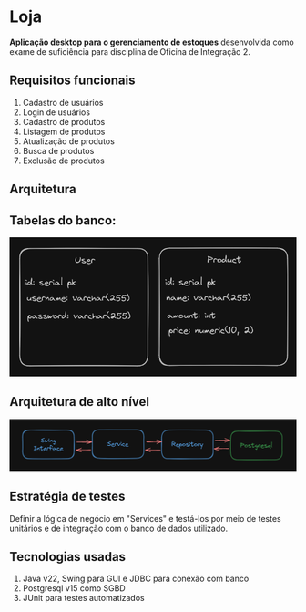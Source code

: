# Loja

**Aplicação desktop para o gerenciamento de estoques** desenvolvida como exame
de suficiência para disciplina de Oficina de Integração 2.

## Requisitos funcionais

1. Cadastro de usuários
1. Login de usuários
1. Cadastro de produtos
1. Listagem de produtos
1. Atualização de produtos
1. Busca de produtos
1. Exclusão de produtos

## Arquitetura

## Tabelas do banco:
![Tables](./imgs/db.png)

## Arquitetura de alto nível
![Diagram](./imgs/diagram.png)

## Estratégia de testes

Definir a lógica de negócio em "Services" e testá-los por meio de testes
unitários e de integração com o banco de dados utilizado.

## Tecnologias usadas

1. Java v22, Swing para GUI e JDBC para conexão com banco
1. Postgresql v15 como SGBD 
1. JUnit para testes automatizados
